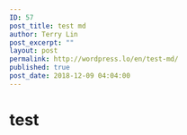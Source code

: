 ```yaml
---
ID: 57
post_title: test md
author: Terry Lin
post_excerpt: ""
layout: post
permalink: http://wordpress.lo/en/test-md/
published: true
post_date: 2018-12-09 04:04:00
---
```

<h1>test</h1>